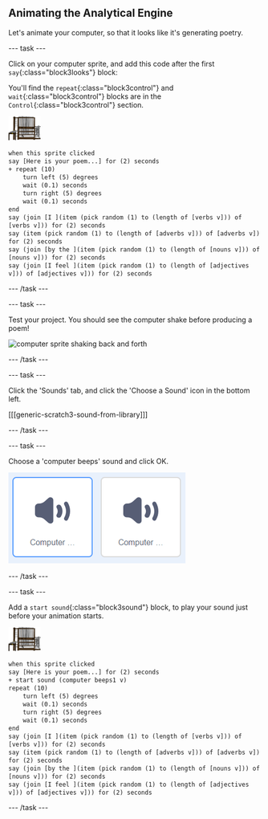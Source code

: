 ## Animating the Analytical Engine

Let's animate your computer, so that it looks like it's generating poetry.

--- task ---

Click on your computer sprite, and add this code after the first `say`{:class="block3looks"} block:

You'll find the `repeat`{:class="block3control"} and `wait`{:class="block3control"} blocks are in the `Control`{:class="block3control"} section.

![computer sprite](images/computer-sprite.png)

```blocks3
when this sprite clicked
say [Here is your poem...] for (2) seconds
+ repeat (10)
	turn left (5) degrees
	wait (0.1) seconds
	turn right (5) degrees
	wait (0.1) seconds	
end
say (join [I ](item (pick random (1) to (length of [verbs v])) of [verbs v])) for (2) seconds
say (item (pick random (1) to (length of [adverbs v])) of [adverbs v]) for (2) seconds
say (join [by the ](item (pick random (1) to (length of [nouns v])) of [nouns v])) for (2) seconds
say (join [I feel ](item (pick random (1) to (length of [adjectives v])) of [adjectives v])) for (2) seconds
```

--- /task ---

--- task ---

Test your project. You should see the computer shake before producing a poem!

![computer sprite shaking back and forth](images/poetry-animate-test.png)

--- /task ---

--- task ---

Click the 'Sounds' tab, and click the 'Choose a Sound' icon in the bottom left.

[[[generic-scratch3-sound-from-library]]]

--- /task ---

--- task ---

Choose a 'computer beeps' sound and click OK.

![computer beeps 1 and 2 sounds in sound library](images/poetry-beeps.png)

--- /task ---

--- task ---

Add a `start sound`{:class="block3sound"} block, to play your sound just before your animation starts.

![computer sprite](images/computer-sprite.png)

```blocks3
when this sprite clicked
say [Here is your poem...] for (2) seconds
+ start sound (computer beeps1 v)
repeat (10)
	turn left (5) degrees
	wait (0.1) seconds
	turn right (5) degrees
	wait (0.1) seconds	
end
say (join [I ](item (pick random (1) to (length of [verbs v])) of [verbs v])) for (2) seconds
say (item (pick random (1) to (length of [adverbs v])) of [adverbs v]) for (2) seconds
say (join [by the ](item (pick random (1) to (length of [nouns v])) of [nouns v])) for (2) seconds
say (join [I feel ](item (pick random (1) to (length of [adjectives v])) of [adjectives v])) for (2) seconds
```

--- /task ---
